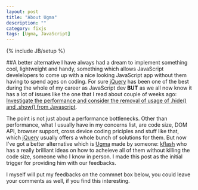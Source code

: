 ```yaml
---
layout: post
title: "About Ugma"
description: ""
category: fixjs
tags: [Ugma, JavaScript]
---
```

{% include JB/setup %}

##A better alternative
I have always had a dream to implement something cool, lightweight and handy, something which allows JavaScript develelopers to come up with a nice looking JavaScript app without them having to spend ages on coding. For sure [jQuery](http://jquery.com/) has been one of the best during the whole of my career as JavaScript dev __BUT__ as we all now know it has a lot of issues like the one that I read about couple of weeks ago: [Investigate the performance and consider the removal of usage of .hide() and .show() from Javascript](https://github.com/easydigitaldownloads/Easy-Digital-Downloads/issues/3065).

The point is not just about a performance bottlenecks. Other than performance, what I usually have in my concerns list, are code size, DOM API, browser support, cross device coding priciples and stuff like that, which [jQuery](http://jquery.com/) usually offers a whole bunch of solutions for them. But now I've got a better alternative which is [Ugma](https://github.com/ugma/ugma) made by someone: [kflash](https://github.com/kflash) who has a really brilliant ideas on how to acheieve all of them without killing the code size, someone who I know in person. I made this post as the initial trigger for providing him with our feedbacks.

I myself will put my feedbacks on the commnet box below, you could leave your comments as well, if you find this interesting.